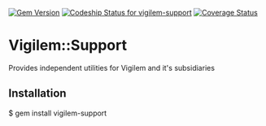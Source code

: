 [![Gem Version](https://img.shields.io/gem/v/vigilem-support.svg)](https://rubygems.org/gems/vigilem-support)
[![Codeship Status for vigilem-support](https://codeship.com/projects/a31421a0-a511-0132-df23-72e52541da30/status?branch=master)](https://codeship.com/projects/66597)
[![Coverage Status](https://coveralls.io/repos/jtzero/vigilem-support/badge.svg)](https://coveralls.io/r/jtzero/vigilem-support)

# Vigilem::Support
  Provides independent utilities for Vigilem and it's subsidiaries 
  
## Installation
  $ gem install vigilem-support
  
